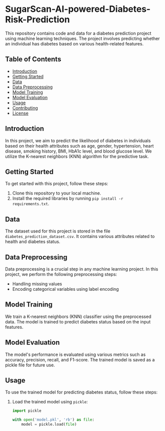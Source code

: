 # SugarScan-AI-powered-Diabetes-Risk-Prediction
This repository contains code and data for a diabetes prediction project using machine learning techniques. The project involves predicting whether an individual has diabetes based on various health-related features.
## Table of Contents
- [Introduction](#introduction)
- [Getting Started](#getting-started)
- [Data](#data)
- [Data Preprocessing](#data-preprocessing)
- [Model Training](#model-training)
- [Model Evaluation](#model-evaluation)
- [Usage](#usage)
- [Contributing](#contributing)
- [License](#license)

## Introduction

In this project, we aim to predict the likelihood of diabetes in individuals based on their health attributes such as age, gender, hypertension, heart disease, smoking history, BMI, HbA1c level, and blood glucose level. We utilize the K-nearest neighbors (KNN) algorithm for the predictive task.

## Getting Started

To get started with this project, follow these steps:

1. Clone this repository to your local machine.
2. Install the required libraries by running `pip install -r requirements.txt`.

## Data

The dataset used for this project is stored in the file `diabetes_prediction_dataset.csv`. It contains various attributes related to health and diabetes status.

## Data Preprocessing

Data preprocessing is a crucial step in any machine learning project. In this project, we perform the following preprocessing steps:
- Handling missing values
- Encoding categorical variables using label encoding

## Model Training

We train a K-nearest neighbors (KNN) classifier using the preprocessed data. The model is trained to predict diabetes status based on the input features.

## Model Evaluation

The model's performance is evaluated using various metrics such as accuracy, precision, recall, and F1-score. The trained model is saved as a pickle file for future use.

## Usage

To use the trained model for predicting diabetes status, follow these steps:

1. Load the trained model using `pickle`:
   ```python
   import pickle

   with open('model.pkl', 'rb') as file:
       model = pickle.load(file)
